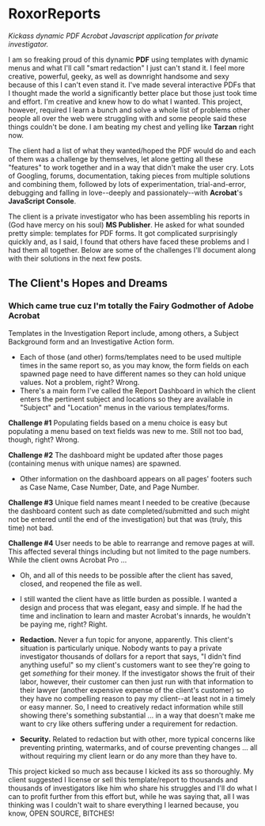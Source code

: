 # RoxorReports
_Kickass dynamic PDF Acrobat Javascript application for private investigator._

I am so freaking proud of this dynamic **PDF** using templates with dynamic menus and what I'll call "smart redaction" I just can't stand it. I feel more creative, powerful, geeky, as well as downright handsome and sexy because of this I can't even stand it. I've made several interactive PDFs that I thought made the world a significantly better place but those just took time and effort. I'm creative and knew how to do what I wanted. This project, however, required I learn a bunch and solve a whole list of problems other people all over the web were struggling with and some people said these things couldn't be done. I am beating my chest and yelling like **Tarzan** right now.

The client had a list of what they wanted/hoped the PDF would do and each of them was a challenge by themselves, let alone getting all these "features" to work together and in a way that didn't make the user cry. Lots of Googling, forums, documentation, taking pieces from multiple solutions and combining them, followed by lots of experimentation, trial-and-error, debugging and falling in love--deeply and passionately--with **Acrobat**'s **JavaScript Console**.

The client is a private investigator who has been assembling his reports in (God have mercy on his soul) **MS Publisher**. He asked for what sounded pretty simple: templates for PDF forms. It got complicated surprisingly quickly and, as I said, I found that others have faced these problems and I had them all together. Below are some of the challenges I'll document along with their solutions in the next few posts.

## The Client's Hopes and Dreams
### Which came true cuz I'm totally the Fairy Godmother of Adobe Acrobat
Templates in the Investigation Report include, among others, a Subject Background form and an Investigative Action form.
* Each of those (and other) forms/templates need to be used multiple times in the same report so, as you may know, the form fields on each spawned page need to have different names so they can hold unique values. Not a problem, right? Wrong.
* There's a main form I've called the Report Dashboard in which the client enters the pertinent subject and locations so they are available in "Subject" and "Location" menus in the various templates/forms. 

**Challenge #1** Populating fields based on a menu choice is easy but populating a menu based on text fields was new to me. Still not too bad, though, right? Wrong. 

**Challenge #2** The dashboard might be updated after those pages (containing menus with unique names) are spawned.
* Other information on the dashboard appears on all pages' footers such as Case Name, Case Number, Date, and Page Number. 

**Challenge #3** Unique field names meant I needed to be creative (because the dashboard content such as date completed/submitted and such might not be entered until the end of the investigation) but that was (truly, this time) not bad. 

**Challenge #4** User needs to be able to rearrange and remove pages at will. This affected several things including but not limited to the page numbers. While the client owns Acrobat Pro ...
* Oh, and all of this needs to be possible after the client has saved, closed, and reopened the file as well.
* I still wanted the client have as little burden as possible. I wanted a design and process that was elegant, easy and simple. If he had the time and inclination to learn and master Acrobat's innards, he wouldn't be paying me, right? Right.

* **Redaction.** Never a fun topic for anyone, apparently. This client's situation is particularly unique. Nobody wants to pay a private investigator thousands of dollars for a report that says, "I didn't find anything useful" so my client's customers want to see they're going to get _something_ for their money. If the investigator shows the fruit of their labor, however, their customer can then just run with that information to their lawyer (another expensive expense of the client's customer) so they have no compelling reason to pay my client--at least not in a timely or easy manner. So, I need to creatively redact information while still showing there's something substantial ... in a way that doesn't make me want to cry like others suffering under a requirement for redaction.
* **Security.** Related to redaction but with other, more typical concerns like preventing printing, watermarks, and of course preventing changes ... all without requiring my client learn or do any more than they have to.

This project kicked so much ass because I kicked its ass so thoroughly. My client suggested I license or sell this template/report to thousands and thousands of investigators like him who share his struggles and I'll do what I can to profit further from this effort but, while he was saying that, all I was thinking was I couldn't wait to share everything I learned because, you know, OPEN SOURCE, BITCHES!